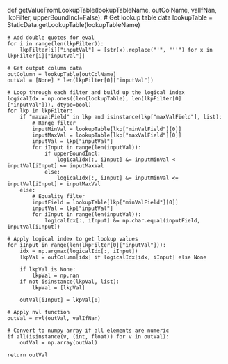 def getValueFromLookupTable(lookupTableName, outColName, valIfNan, lkpFilter, upperBoundIncl=False):
    # Get lookup table data
    lookupTable = StaticData.getLookupTable(lookupTableName)
    
    # Add double quotes for eval
    for i in range(len(lkpFilter)):
        lkpFilter[i]["inputVal"] = [str(x).replace("'", "''") for x in lkpFilter[i]["inputVal"]]
    
    # Get output column data
    outColumn = lookupTable[outColName]
    outVal = [None] * len(lkpFilter[0]["inputVal"])
    
    # Loop through each filter and build up the logical index
    logicalIdx = np.ones((len(lookupTable), len(lkpFilter[0]["inputVal"])), dtype=bool)
    for lkp in lkpFilter:
        if "maxValField" in lkp and isinstance(lkp["maxValField"], list):
            # Range filter
            inputMinVal = lookupTable[lkp["minValField"][0]]
            inputMaxVal = lookupTable[lkp["maxValField"][0]]
            inputVal = lkp["inputVal"]
            for iInput in range(len(inputVal)):
                if upperBoundIncl:
                    logicalIdx[:, iInput] &= inputMinVal < inputVal[iInput] <= inputMaxVal
                else:
                    logicalIdx[:, iInput] &= inputMinVal <= inputVal[iInput] < inputMaxVal
        else:
            # Equality filter
            inputField = lookupTable[lkp["minValField"][0]]
            inputVal = lkp["inputVal"]
            for iInput in range(len(inputVal)):
                logicalIdx[:, iInput] &= np.char.equal(inputField, inputVal[iInput])
    
    # Apply logical index to get lookup values
    for iInput in range(len(lkpFilter[0]["inputVal"])):
        idx = np.argmax(logicalIdx[:, iInput])
        lkpVal = outColumn[idx] if logicalIdx[idx, iInput] else None

        if lkpVal is None:
            lkpVal = np.nan
        if not isinstance(lkpVal, list):
            lkpVal = [lkpVal]

        outVal[iInput] = lkpVal[0]
    
    # Apply nvl function
    outVal = nvl(outVal, valIfNan)
    
    # Convert to numpy array if all elements are numeric
    if all(isinstance(v, (int, float)) for v in outVal):
        outVal = np.array(outVal)
    
    return outVal
